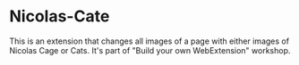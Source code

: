 # Nicolas-Cate
This is an extension that changes all images of a page with either images of Nicolas Cage or Cats. It's part of "Build your own WebExtension" workshop.
